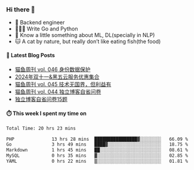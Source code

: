 ### Hi there 👋

- 🔧 Backend engineer
- 👨🏻‍💻 Write Go and Python
- 🔭 Know a little something about ML, DL(specially in NLP)
- 🐱 A cat by nature, but really don’t like eating fish(the food)

#### 📖 Latest Blog Posts
<!-- BLOG-POST-LIST:START -->
- [猫鱼周刊 vol. 046 身份数据保护](https://ameow.xyz/archives/weekly-046)
- [2024年双十一&amp;黑五云服务优惠集合](https://ameow.xyz/archives/2024-double-11-cloud-service-sales)
- [猫鱼周刊 vol. 045 技术无国界，但利益有](https://ameow.xyz/archives/weekly-045)
- [猫鱼周刊 vol. 044 独立博客自省问卷](https://ameow.xyz/archives/weekly-044)
- [独立博客自省问卷15题](https://ameow.xyz/archives/independent-blog-questionnaire)
<!-- BLOG-POST-LIST:END -->

#### ⏱️ This week I spent my time on
<!--START_SECTION:waka-->

```txt
Total Time: 20 hrs 23 mins

PHP              13 hrs 28 mins  ████████████████▓░░░░░░░░   66.09 %
Go               3 hrs 49 mins   ████▓░░░░░░░░░░░░░░░░░░░░   18.75 %
Markdown         1 hrs 45 mins   ██░░░░░░░░░░░░░░░░░░░░░░░   08.61 %
MySQL            0 hrs 35 mins   ▓░░░░░░░░░░░░░░░░░░░░░░░░   02.85 %
YAML             0 hrs 22 mins   ▒░░░░░░░░░░░░░░░░░░░░░░░░   01.81 %
```

<!--END_SECTION:waka-->

<!--
**LeslieLeung/LeslieLeung** is a ✨ _special_ ✨ repository because its `README.md` (this file) appears on your GitHub profile.

Here are some ideas to get you started:

- 🔭 I’m currently working on ...
- 🌱 I’m currently learning ...
- 👯 I’m looking to collaborate on ...
- 🤔 I’m looking for help with ...
- 💬 Ask me about ...
- 📫 How to reach me: ...
- 😄 Pronouns: ...
- ⚡ Fun fact: ...
-->
